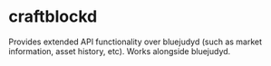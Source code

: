 craftblockd
==============

Provides extended API functionality over bluejudyd (such as market information, asset history, etc). Works alongside bluejudyd.
